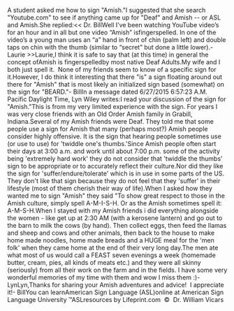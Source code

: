 A student asked me how to sign "Amish."I suggested that she search "Youtube.com" to see if anything came up 
			for "Deaf" and Amish -- or ASL and Amish.She replied:<< Dr. BillWell I’ve been watching 
			YouTube video’s for an hour and in all but one video “Amish” isfingerspelled. In one of the video’s a young man uses an “a” 
			hand in front of chin (palm left) and double taps on chin with the 
			thumb (similar to “secret” but done a 
			little lower).- Laurie >>Laurie,I think it is safe to say that (at this time) in general the 
			concept ofAmish is fingerspelledby most native Deaf Adults.My wife and I both just spell it.  None of my friends seem to 
			know of a specific sign for it.However, I do think it interesting that there "is" a sign floating 
			around out there for "Amish" that is most likely an initialized sign 
			based (somewhat) on the sign for "BEARD."- BillIn a message dated 6/27/2015 6:57:23 A.M. Pacific Daylight Time, Lyn 
			Wiley writes:I read your discussion of the sign for "Amish."This is from my very limited experience with the sign. For years I 
			was very close friends with an Old Order Amish family in Grabill, 
			Indiana.Several of my Amish friends were Deaf. They told me that some people 
			use a sign for Amish that many (perhaps most?) Amish people consider 
			highly offensive. It is the sign that hearing people sometimes use 
			(or use to use) for 'twiddle one's thumbs.'Since Amish people often start their days at 3:00 a.m. and work 
			until about 7:00 p.m. some of the activity being 'extremely hard 
			work' they do not consider that 'twiddle the thumbs' sign to be 
			appropriate or to accurately reflect their culture.Nor did they like the sign for 'suffer/endure/tolerate' which is in 
			use in some parts of the US. They don't like that sign because they 
			do not feel that they 'suffer' in their lifestyle (most of them 
			cherish their way of life).When I asked how they wanted 
			me to sign "Amish" they said "To show great respect to those in the 
			Amish culture, simply spell A-M-I-S-H. Or as the Amish sometimes 
			spell it: A-M-S-H.When I stayed with my Amish friends i did everything alongside the 
			women - like get up at 2:30 AM (with a kerosene lantern) and go out 
			to the barn to milk the cows (by hand). Then collect eggs, then feed 
			the llamas and sheep and cows and other animals, then back to the 
			house to make home made noodles, home made breads and a HUGE meal 
			for the 'men folk' when they came home at the end of their very long 
			day.The men ate what most of us would call a FEAST seven evenings a week 
			(homemade butter, cream, pies, all kinds of meats etc.) and they 
			were all skinny (seriously) from all their work on the farm and in 
			the fields. I have some very wonderful memories of my time with them 
			and wow I miss them :)- LynLyn,Thanks for sharing your Amish adventures and advice!  I 
			appreciate it!- BillYou can learnAmerican Sign Language (ASL)online at American Sign Language University ™ASLresources by Lifeprint.com  ©  Dr. William Vicars
